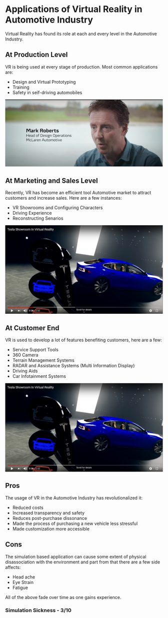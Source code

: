 # Applications of Virtual Reality in Automotive Industry

Virtual Reality has found its role at each and every level in the Automotive Industry. 

## At Production Level

VR is being used at every stage of production. Most common applications are:
- Design and Virtual Prototyping
- Training
- Safety in seif-driving automobiles

[![Watch the video](https://github.com/karishmagarikapalli/StudentChoice/blob/master/Screenshot%20(48).png)](https://www.youtube.com/watch?v=mWaQfjEJIMQ)

## At Marketing and Sales Level

Recently, VR has become an efficient tool Automotive market to attract customers and increase sales. Here are a few instances:
- VR Showrooms and Configuring Characters
- Driving Experience
- Reconstructing Senarios

[![Watch the video](https://github.com/karishmagarikapalli/StudentChoice/blob/master/Screenshot%20(49).png)](https://www.youtube.com/watch?v=8q5jVaIgo2Q)

## At Customer End

VR is used to develop a lot of features benefiting customers, here are a few:
- Service Support Tools
- 360 Camera
- Terrain Management Systems
- RADAR and Assistance Systems (Multi Information Display)
- Driving Aids
- Car Infotainment Systems

[![Watch the video](https://github.com/karishmagarikapalli/StudentChoice/blob/master/Screenshot%20(49).png)](https://www.youtube.com/watch?v=xMp5b8s67AU)

## Pros

The usage of VR in the Automotive Industry has revolutionalized it:
- Reduced costs
- Increased transparency and safety
- Reduces post-purchase dissonance
- Made the process of purchasing a new vehicle less stressful
- Made customization more accessible

## Cons

The simulation based application can cause some extent of physical disassociation with the environment and part from that there are a few side affects:
- Head ache
- Eye Strain
- Fatigue

All of the above fade over time as one gains experience.

### Simulation Sickness - 3/10
